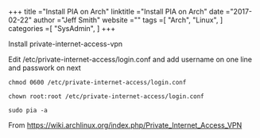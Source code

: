 +++ 
title ="Install PIA on Arch" 
linktitle ="Install PIA on Arch" 
date ="2017-02-22" 
author ="Jeff Smith"
website ="" 
tags =[ "Arch", "Linux",  ] 
categories =[ "SysAdmin",  ] 
+++ 

Install private-internet-access-vpn

Edit /etc/private-internet-access/login.conf and add username on one line and passwork on next

    chmod 0600 /etc/private-internet-access/login.conf
    
    chown root:root /etc/private-internet-access/login.conf
    
    sudo pia -a

From https://wiki.archlinux.org/index.php/Private_Internet_Access_VPN 


